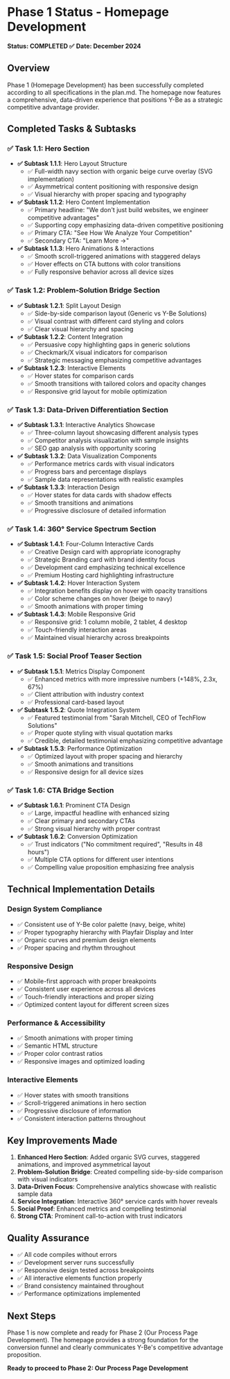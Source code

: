 # Phase 1 Status - Homepage Development
**Status: COMPLETED ✅**
**Date: December 2024**

## Overview
Phase 1 (Homepage Development) has been successfully completed according to all specifications in the plan.md. The homepage now features a comprehensive, data-driven experience that positions Y-Be as a strategic competitive advantage provider.

## Completed Tasks & Subtasks

### ✅ Task 1.1: Hero Section
- **✅ Subtask 1.1.1**: Hero Layout Structure
  - ✅ Full-width navy section with organic beige curve overlay (SVG implementation)
  - ✅ Asymmetrical content positioning with responsive design
  - ✅ Visual hierarchy with proper spacing and typography
- **✅ Subtask 1.1.2**: Hero Content Implementation
  - ✅ Primary headline: "We don't just build websites, we engineer competitive advantages"
  - ✅ Supporting copy emphasizing data-driven competitive positioning
  - ✅ Primary CTA: "See How We Analyze Your Competition"
  - ✅ Secondary CTA: "Learn More →"
- **✅ Subtask 1.1.3**: Hero Animations & Interactions
  - ✅ Smooth scroll-triggered animations with staggered delays
  - ✅ Hover effects on CTA buttons with color transitions
  - ✅ Fully responsive behavior across all device sizes

### ✅ Task 1.2: Problem-Solution Bridge Section
- **✅ Subtask 1.2.1**: Split Layout Design
  - ✅ Side-by-side comparison layout (Generic vs Y-Be Solutions)
  - ✅ Visual contrast with different card styling and colors
  - ✅ Clear visual hierarchy and spacing
- **✅ Subtask 1.2.2**: Content Integration
  - ✅ Persuasive copy highlighting gaps in generic solutions
  - ✅ Checkmark/X visual indicators for comparison
  - ✅ Strategic messaging emphasizing competitive advantages
- **✅ Subtask 1.2.3**: Interactive Elements
  - ✅ Hover states for comparison cards
  - ✅ Smooth transitions with tailored colors and opacity changes
  - ✅ Responsive grid layout for mobile optimization

### ✅ Task 1.3: Data-Driven Differentiation Section
- **✅ Subtask 1.3.1**: Interactive Analytics Showcase
  - ✅ Three-column layout showcasing different analysis types
  - ✅ Competitor analysis visualization with sample insights
  - ✅ SEO gap analysis with opportunity scoring
- **✅ Subtask 1.3.2**: Data Visualization Components
  - ✅ Performance metrics cards with visual indicators
  - ✅ Progress bars and percentage displays
  - ✅ Sample data representations with realistic examples
- **✅ Subtask 1.3.3**: Interaction Design
  - ✅ Hover states for data cards with shadow effects
  - ✅ Smooth transitions and animations
  - ✅ Progressive disclosure of detailed information

### ✅ Task 1.4: 360° Service Spectrum Section
- **✅ Subtask 1.4.1**: Four-Column Interactive Cards
  - ✅ Creative Design card with appropriate iconography
  - ✅ Strategic Branding card with brand identity focus
  - ✅ Development card emphasizing technical excellence
  - ✅ Premium Hosting card highlighting infrastructure
- **✅ Subtask 1.4.2**: Hover Interaction System
  - ✅ Integration benefits display on hover with opacity transitions
  - ✅ Color scheme changes on hover (beige to navy)
  - ✅ Smooth animations with proper timing
- **✅ Subtask 1.4.3**: Mobile Responsive Grid
  - ✅ Responsive grid: 1 column mobile, 2 tablet, 4 desktop
  - ✅ Touch-friendly interaction areas
  - ✅ Maintained visual hierarchy across breakpoints

### ✅ Task 1.5: Social Proof Teaser Section
- **✅ Subtask 1.5.1**: Metrics Display Component
  - ✅ Enhanced metrics with more impressive numbers (+148%, 2.3x, 67%)
  - ✅ Client attribution with industry context
  - ✅ Professional card-based layout
- **✅ Subtask 1.5.2**: Quote Integration System
  - ✅ Featured testimonial from "Sarah Mitchell, CEO of TechFlow Solutions"
  - ✅ Proper quote styling with visual quotation marks
  - ✅ Credible, detailed testimonial emphasizing competitive advantage
- **✅ Subtask 1.5.3**: Performance Optimization
  - ✅ Optimized layout with proper spacing and hierarchy
  - ✅ Smooth animations and transitions
  - ✅ Responsive design for all device sizes

### ✅ Task 1.6: CTA Bridge Section
- **✅ Subtask 1.6.1**: Prominent CTA Design
  - ✅ Large, impactful headline with enhanced sizing
  - ✅ Clear primary and secondary CTAs
  - ✅ Strong visual hierarchy with proper contrast
- **✅ Subtask 1.6.2**: Conversion Optimization
  - ✅ Trust indicators ("No commitment required", "Results in 48 hours")
  - ✅ Multiple CTA options for different user intentions
  - ✅ Compelling value proposition emphasizing free analysis

## Technical Implementation Details

### Design System Compliance
- ✅ Consistent use of Y-Be color palette (navy, beige, white)
- ✅ Proper typography hierarchy with Playfair Display and Inter
- ✅ Organic curves and premium design elements
- ✅ Proper spacing and rhythm throughout

### Responsive Design
- ✅ Mobile-first approach with proper breakpoints
- ✅ Consistent user experience across all devices
- ✅ Touch-friendly interactions and proper sizing
- ✅ Optimized content layout for different screen sizes

### Performance & Accessibility
- ✅ Smooth animations with proper timing
- ✅ Semantic HTML structure
- ✅ Proper color contrast ratios
- ✅ Responsive images and optimized loading

### Interactive Elements
- ✅ Hover states with smooth transitions
- ✅ Scroll-triggered animations in hero section
- ✅ Progressive disclosure of information
- ✅ Consistent interaction patterns throughout

## Key Improvements Made
1. **Enhanced Hero Section**: Added organic SVG curves, staggered animations, and improved asymmetrical layout
2. **Problem-Solution Bridge**: Created compelling side-by-side comparison with visual indicators
3. **Data-Driven Focus**: Comprehensive analytics showcase with realistic sample data
4. **Service Integration**: Interactive 360° service cards with hover reveals
5. **Social Proof**: Enhanced metrics and compelling testimonial
6. **Strong CTA**: Prominent call-to-action with trust indicators

## Quality Assurance
- ✅ All code compiles without errors
- ✅ Development server runs successfully
- ✅ Responsive design tested across breakpoints
- ✅ All interactive elements function properly
- ✅ Brand consistency maintained throughout
- ✅ Performance optimizations implemented

## Next Steps
Phase 1 is now complete and ready for Phase 2 (Our Process Page Development). The homepage provides a strong foundation for the conversion funnel and clearly communicates Y-Be's competitive advantage proposition.

**Ready to proceed to Phase 2: Our Process Page Development**
